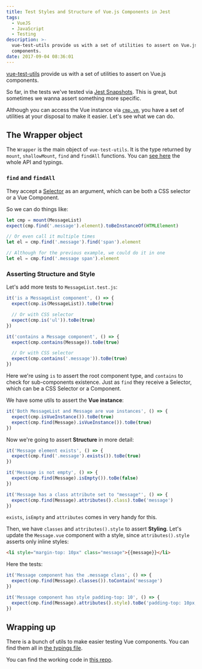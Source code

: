 ```yaml
---
title: Test Styles and Structure of Vue.js Components in Jest
tags:
  - VueJS
  - JavaScript
  - Testing
description: >-
  vue-test-utils provide us with a set of utilities to assert on Vue.js
  components.
date: 2017-09-04 08:36:01
---
```



[vue-test-utils](https://github.com/vuejs/vue-test-utils) provide us with a set of utilities to assert on Vue.js components.

<!-- more -->

So far, in the tests we've tested via [Jest Snapshots](https://facebook.github.io/jest/docs/snapshot-testing.html). This is great, but sometimes we wanna assert something more specific.

Although you can access the Vue instance via [`cmp.vm`](https://github.com/alexjoverm/vue-testing-series/blob/master/test/MessageList.test.js#L17), you have a set of utilities at your disposal to make it easier. Let's see what we can do.

## The Wrapper object

The `Wrapper` is the main object of `vue-test-utils`. It is the type returned by `mount`, `shallowMount`, `find` and `findAll` functions. You can [see here](https://github.com/vuejs/vue-test-utils/blob/dev/packages/test-utils/types/index.d.ts#L84) the whole API and typings.

### `find` and `findAll`

They accept a [Selector](https://github.com/vuejs/vue-test-utils/blob/dev/packages/test-utils/types/index.d.ts#L17) as an argument, which can be both a CSS selector or a Vue Component.

So we can do things like:

```javascript
let cmp = mount(MessageList)
expect(cmp.find('.message').element).toBeInstanceOf(HTMLElement)

// Or even call it multiple times
let el = cmp.find('.message').find('span').element

// Although for the previous example, we could do it in one
let el = cmp.find('.message span').element
```

### Asserting Structure and Style

Let's add more tests to `MessageList.test.js`:

```javascript
it('is a MessageList component', () => {
  expect(cmp.is(MessageList)).toBe(true)

  // Or with CSS selector
  expect(cmp.is('ul')).toBe(true)
})

it('contains a Message component', () => {
  expect(cmp.contains(Message)).toBe(true)

  // Or with CSS selector
  expect(cmp.contains('.message')).toBe(true)
})
```

Here we're using `is` to assert the root component type, and `contains` to check for sub-components existence. Just as `find` they receive a Selector, which can be a CSS Selector or a Component.

We have some utils to assert the **Vue instance**:

```javascript
it('Both MessageList and Message are vue instances', () => {
  expect(cmp.isVueInstance()).toBe(true)
  expect(cmp.find(Message).isVueInstance()).toBe(true)
})
```

Now we're going to assert **Structure** in more detail:

```javascript
it('Message element exists', () => {
  expect(cmp.find('.message').exists()).toBe(true)
})

it('Message is not empty', () => {
  expect(cmp.find(Message).isEmpty()).toBe(false)
})

it('Message has a class attribute set to "message"', () => {
  expect(cmp.find(Message).attributes().class).toBe('message')
})
```

`exists`, `isEmpty` and `attributes` comes in very handy for this.

Then, we have `classes` and `attributes().style` to assert **Styling**. Let's update the `Message.vue` component with a style, since `attributes().style` asserts only inline styles:

```html
<li style="margin-top: 10px" class="message">{{message}}</li>
```

Here the tests:

```javascript
it('Message component has the .message class', () => {
  expect(cmp.find(Message).classes()).toContain('message')
})

it('Message component has style padding-top: 10', () => {
  expect(cmp.find(Message).attributes().style).toBe('padding-top: 10px;')
})
```

## Wrapping up

There is a bunch of utils to make easier testing Vue components. You can find them all in [the typings file](https://github.com/vuejs/vue-test-utils/blob/master/types/index.d.ts).

You can find the working code in [this repo](https://github.com/alexjoverm/vue-testing-series/blob/Test-Styles-and-Structure-in-Vue-js-and-Jest/test/MessageList.test.js).
